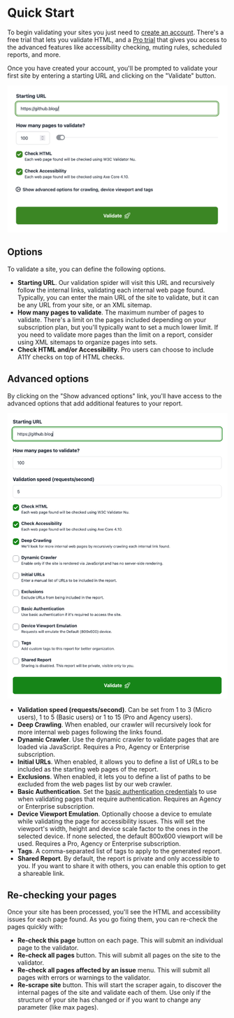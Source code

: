 # Quick Start

To begin validating your sites you just need to <a href="https://rocketvalidator.com/registration/new" target="_blank">create an account</a>. There's a free trial that lets you validate HTML, and a <a href="https://rocketvalidator.com/registration/new?plan=pro-weekly&coupon=7DAYS" target="_blank">Pro trial</a> that gives you access to the advanced features like accessibility checking, muting rules, scheduled reports, and more.

Once you have created your account, you'll be prompted to validate your first site by entering a starting URL and clicking on the "Validate" button.

![New site report form](img/new-site-validation-form.png)

## Options

To validate a site, you can define the following options.

* **Starting URL**. Our validation spider will visit this URL and recursively follow the internal links, validating each internal web page found. Typically, you can enter the main URL of the site to validate, but it can be any URL from your site, or an XML sitemap.
* **How many pages to validate**. The maximum number of pages to validate. There's a limit on the pages included depending on your subscription plan, but you'll typically want to set a much lower limit. If you need to validate more pages than the limit on a report, consider using XML sitemaps to organize pages into sets.
* **Check HTML and/or Accessibility**. Pro users can choose to include A11Y checks on top of HTML checks.

## Advanced options

By clicking on the "Show advanced options" link, you'll have access to the advanced options that add additional features to your report.

![New site report form](img/new-site-validation-form-advanced-options.png)

* **Validation speed (requests/second)**. Can be set from 1 to 3 (Micro users), 1 to 5 (Basic users) or 1 to 15 (Pro and Agency users).
* **Deep Crawling**. When enabled, our crawler will recursively look for more internal web pages following the links found.
* **Dynamic Crawler**. Use the dynamic crawler to validate pages that are loaded via JavaScript. Requires a Pro, Agency or Enterprise subscription.
* **Initial URLs**. When enabled, it allows you to define a list of URLs to be included as the starting web pages of the report.
* **Exclusions**. When enabled, it lets you to define a list of paths to be excluded from the web pages list by our web crawler.
* **Basic Authentication**. Set the [basic authentication credentials](/basic-authentication) to use when validating pages that require authentication. Requires an Agency or Enterprise subscription.
* **Device Viewport Emulation**. Optionally choose a device to emulate while validating the page for accessibility issues. This will set the viewport's width, height and device scale factor to the ones in the selected device. If none selected, the default 800x600 viewport will be used. Requires a Pro, Agency or Enterprise subscription.
* **Tags**. A comma-separated list of tags to apply to the generated report.
* **Shared Report**. By default, the report is private and only accessible to you. If you want to share it with others, you can enable this option to get a shareable link.

## Re-checking your pages

Once your site has been processed, you'll see the HTML and accessibility issues for each page found. As you go fixing them, you can re-check the pages quickly with:

* **Re-check this page** button on each page. This will submit an individual page to the validator.
* **Re-check all pages** button. This will submit all pages on the site to the validator.
* **Re-check all pages affected by an issue** menu. This will submit all pages with errors or warnings to the validator.
* **Re-scrape site** button. This will start the scraper again, to discover the internal pages of the site and validate each of them. Use only if the structure of your site has changed or if you want to change any parameter (like max pages).
